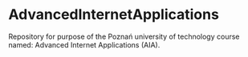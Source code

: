 # AdvancedInternetApplications
Repository for purpose of the Poznań university of technology  course named: Advanced Internet Applications (AIA).

